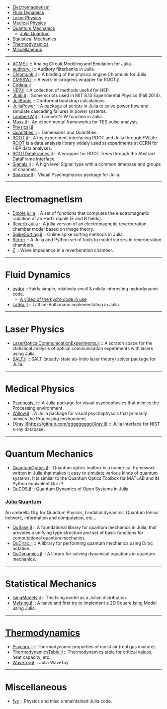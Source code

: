 
+ [Electromagnetism](#electromagnetism)
+ [Fluid Dynamics](#fluid-dynamics)
+ [Laser Physics](#laser-physics)
+ [Medical Physics](#medical-physics)
+ [Quantum Mechanics](#quantum-mechanics)
   + [Julia Quantum](#juliaquantum)
+ [Statistical Mechanics](#statistical-mechanics)
+ [Thermodynamics](#thermodynamics)
+ [Miscellaneous](#miscellaneous)

----

+ [ACME.jl](https://github.com/HSU-ANT/ACME.jl) :: Analog Circuit Modeling and Emulation for Julia.
+ [auditory.jl](https://github.com/jfsantos/auditory.jl) :: Auditory filterbanks in Julia.
+ [Chipmunk.jl](https://github.com/zyedidia/Chipmunk.jl) :: A binding of the physics engine Chipmunk for Julia.
+ [CMSSW.jl](https://github.com/jpata/CMSSW.jl) :: A work-in-progress wrapper for ROOT.jl.
+ [Codata.jl](https://github.com/kofron/Codata.jl)
+ [HEP.jl](https://github.com/jpata/HEP.jl) :: A collection of methods useful for HEP.
+ [JLab.jl](https://github.com/amyascwk/JLab.jl) :: Some scripts used in MIT 8.13 Experimental Physics (Fall 2014).
+ [JuliBoots](https://github.com/mfpaulos/JuliBoots) :: Conformal bootstrap calculations.
+ [JuliaPower](https://github.com/prezaei85/JuliaPower) :: A package of scripts in Julia to solve power flow and simulate cascading failures in power systems.
+ [LambertW.jl](https://github.com/robertdj/LambertW.jl) :: Lambert's W function in Julia.
+ [Mass.jl](https://github.com/ggggggggg/Mass.jl) :: An experimental frameworks for TES pulse analysis.
+ [Physical.jl](https://github.com/ggggggggg/Physical.jl)
+ [Quantities.jl](https://github.com/ElOceanografo/Quantities.jl) :: Dimensions and Quantities.
+ [ROOT.jl](https://github.com/jpata/ROOT.jl) :: A toy experiment interfacing ROOT and Julia through FWLite. [ROOT](http://root.cern.ch) is a data analysis library widely used at experiments at CERN for HEP data analyses.
+ [ROOTDataFrames.jl](https://github.com/jpata/ROOTDataFrames.jl) :: A wrapper for ROOT Trees through the Abstract DataFrame interface.
+ [Signals.jl](https://github.com/mbauman/Signals.jl) :: A high level Signal type with a common timebase and groups of channels.
+ [Sparrow.jl](https://github.com/rennis250/Sparrow.jl) :: Visual Psychophysics package for Julia.

----

# Electromagnetism
+ [Dipole julia](https://github.com/manuamador/Dipole_julia) :: A set of functions that computes the electromagnetic radiation of an Hertz dipole (E and B fields).
+ [Reverb Julia](https://github.com/manuamador/Reverb_Julia) :: A julia version of an electromagnetic reverberation chamber model based on image theory.
+ [SpikeSorting.jl](https://github.com/paulmthompson/SpikeSorting.jl) :: Online spike sorting methods in Julia.
+ [Stirrer](https://github.com/manuamador/Stirrer) :: A Julia and Python set of tools to model stirrers in reverberation chambers.
+ [Z](https://github.com/manuamador/Z) :: Wave impedance in a reverberation chamber.

----

# Fluid Dynamics
+ [hydro](http://github.com/natj/hydro) :: Fairly simple, relatively small & mildly interesting hydrodynamic code.
   + [A video of the _hydro_ code in use](https://vimeo.com/95607699)
+ [LatBo.jl](https://github.com/UCL/LatBo.jl) :: Lattice-Boltzmann implementation in Julia.

----

# Laser Physics
+ [LaserOpticalCommunicationExperiments.jl](https://github.com/scidom/LaserOpticalCommunicationExperiments.jl) :: A scratch space for the statistical analysis of optical communication experiments with lasers using Julia.
+ [SALT.jl](https://github.com/xdavidliu/SALT.jl) :: SALT (steady-state ab-initio laser theory) solver package for Julia.

----

# Medical Physics
+ [Psychosis.jl](https://github.com/rennis250/Psychosis.jl) :: A Julia package for visual psychophysics that mimics the Processing environment. 
+ [Willow.jl](https://github.com/rennis250/Willow.jl) :: A Julia package for visual psychophyscis that primarily mimics the Processing environment. 
+ [Xray.jl]https://github.com/ggggggggg/Xray.jl) :: Julia interface for NIST x-ray database.

----

# Quantum Mechanics
+ [QuantumOptics.jl](https://github.com/bastikr/QuantumOptics.jl) :: Quantum optics toolbox is a numerical framework written in Julia that makes it easy to simulate various kinds of quantum systems. It is similar to the Quantum Optics Toolbox for MATLAB and its Python equivalent QuTiP.
+ [QuDOS.jl](https://github.com/acroy/QuDOS.jl) :: Quantum Dynamics of Open Systems in Julia.

### [Julia Quantum](http://juliaquantum.github.io/)
An umbrella Org for Quantum Physics, Lindblad dynamics, Quantum tensor network, information and computation, etc...
+ [QuBase.jl](https://github.com/JuliaQuantum/QuBase.jl) :: A foundational library for quantum mechanics in Julia, that provides a unifying type structure and set of basic functions for computational quantum mechanics.
+ [QuDirac.jl](https://github.com/JuliaQuantum/QuDirac.jl) :: A library for performing quantum mechanics using Dirac notation.
+ [QuDynamics.jl](https://github.com/JuliaQuantum/QuDynamics.jl) :: A library for solving dynamical equations in quantum mechanics.

----

# Statistical Mechanics
+ [IsingModels.jl](https://github.com/johnmyleswhite/IsingModels.jl) :: The Ising model as a Julian distribution.
+ [MyIsing.jl](https://github.com/kaslusimoes/MyIsing.jl) :: A naive and first try to implement a 2D Square Ising Model using Julia. 

----

# [Thermodynamics](http://en.wikipedia.org/wiki/Category:Thermodynamics)
+ [Psychro.jl](https://github.com/pjabardo/Psychro.jl) :: Thermodynamic properties of moist air (real gas mixture).
+ [ThermodynamicsTable.jl](https://github.com/DANA-Laboratory/ThermodynamicsTable.jl) :: Thermodynamics table for critical values, heat capacity, etc..
+ [WaveToy.jl](https://github.com/eschnett/WaveToy.jl) :: Julia WaveToy.

----

# Miscellaneous
+ [fys](https://github.com/jhlq/fys) :: Physics and misc unmaintained Julia code.

